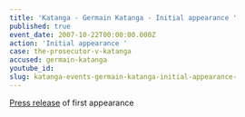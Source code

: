 ```yaml
---
title: 'Katanga - Germain Katanga - Initial appearance '
published: true
event_date: 2007-10-22T00:00:00.000Z
action: 'Initial appearance '
case: the-prosecutor-v-katanga
accused: germain-katanga
youtube_id:
slug: katanga-events-germain-katanga-initial-appearance-
---
```



[Press release](https://www.icc-cpi.int/pages/item.aspx?name=first%20appearance%20of%20mr_%20germain%20katanga%20before%20the%20pre_trial%20chamber%20i) of first appearance